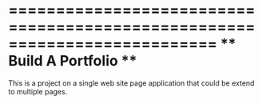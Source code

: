 ==========================================================================
** Build A Portfolio **
==========================================================================
This is a project on a single web site page application that could be extend to multiple pages.

